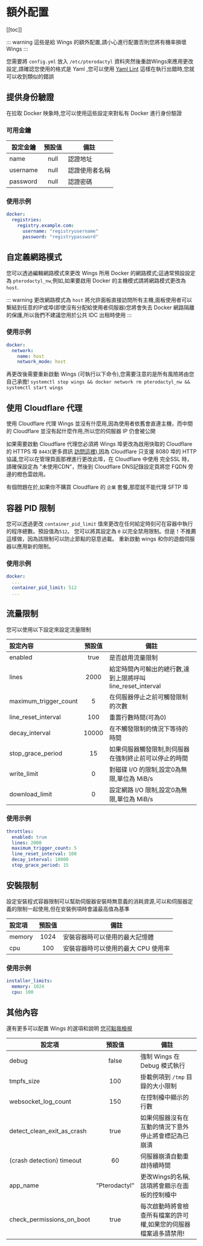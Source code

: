 # 額外配置

[[toc]]

::: warning
這些是給 Wings 的額外配置,請小心進行配置否則您將有機率損壞 Wings
:::

您需要將 `config.yml` 放入 `/etc/pterodactyl` 資料夾然後重啟Wings來應用更改設定,請確認您使用的格式是 Yaml ,您可以使用 [Yaml Lint](http://www.yamllint.com/) 這樣在執行出錯時,您就可以收到類似的錯誤

## 提供身份驗證

在拉取 Docker 映象時,您可以使用這些設定來對私有 Docker 進行身份驗證

### 可用金鑰

|   設定金鑰  |    預設值      |    備註           |
| ----------- | :-----------: | ----------------- |
| name        |     null      | 認證地址  |
| username    |     null      | 認證使用者名稱 |
| password    |     null      | 認證密碼 |

### 使用示例

```yml
docker:
  registries:
    registry.example.com:
      username: "registryusername"
      password: "registrypassword"
```

## 自定義網路模式

您可以透過編輯網路模式來更改 Wings 所用 Docker 的網路模式;這通常預設設定為 `pterodactyl_nw`,例如,如果要啟用 Docker 的主機模式請將網路模式更改為 `host`.

::: warning
更改網路模式為 `host` 將允許面板直接訪問所有主機,面板使用者可以繫結到任意的IP或埠(即使沒有分配給使用者伺服器)您將會失去 Docker 網路隔離的保護,所以我們不建議您用於公共 IDC 出租時使用
:::

### 使用示例

```yml
docker:
  network:
    name: host
    network_mode: host
```

再更改後需要重新啟動 Wings (可執行以下命令),您需要注意的是所有風險將由您自己承擔!
`systemctl stop wings && docker network rm pterodactyl_nw && systemctl start wings`

## 使用 Cloudflare 代理

使用 Cloudflare 代理 Wings 並沒有什麼用,因為使用者依舊會直連主機，而中間的 Cloudflare 並沒有起什麼作用,所以您的伺服器 IP 仍會被公開

如果需要啟動 Cloudflare 代理您必須將 Wings 埠更改為啟用快取的 Cloudflare 的 HTTPS 埠 `8443`(更多資訊 [訪問這裡](https://developers.cloudflare.com/fundamentals/get-started/reference/network-ports/)),因為 Cloudflare 只支援 8080 埠的 HTTP 協議,您可以在管理頁面那裡進行更改此埠，在 Cloudflare 中使用 完全SSL 時，請確保設定為 "未使用CDN"，然後到 Cloudflare DNS記錄設定頁將您 FQDN 旁邊的橙色雲啟用。

有個問題在於,如果你不購買 Cloudflare 的 `企業` 套餐,那麼就不能代理 SFTP 埠

## 容器 PID 限制

您可以透過更改 `container_pid_limit` 值來更改在任何給定時刻可在容器中執行的程序總數。預設值為`512`。
您可以將其設定為 `0` 以完全禁用限制。但是！不推薦這樣做，因為該限制可以防止節點的惡意過載。
重新啟動 wings 和你的遊戲伺服器以應用新的限制。

### 使用示例

```yml
docker:
  ...
  container_pid_limit: 512
  ...
```

## 流量限制

您可以使用以下設定來設定流量限制

| 設定內容        | 預設值 | 備註                                                                                                                         |
| :-------------------- | :-----------: | ----------------------------------------------------------------------------------------------------------------------------------- |
| enabled               |     true      | 是否啟用流量限制                                                                                   |
| lines                 |     2000      | 給定時間內可輸出的總行數,達到上限將呼叫 line_reset_interval                                  |
| maximum_trigger_count |       5       | 在伺服器停止之前可觸發限制的次數                                                   |
| line_reset_interval   |      100      | 重置行數時間(可為0)                                                          |
| decay_interval        |     10000     | 在不觸發限制的情況下等待的時間                           |
| stop_grace_period     |      15       | 如果伺服器觸發限制,則伺服器在強制終止前可以停止的時間                  |
| write_limit           |       0       | 對磁碟 I/O 的限制,設定0為無限,單位為 MiB/s |
| download_limit        |       0       | 設定網路 I/O 限制,設定0為無限,單位為 MiB/s    |

### 使用示例

```yml
throttles:
  enabled: true
  lines: 2000
  maximum_trigger_count: 5
  line_reset_interval: 100
  decay_interval: 10000
  stop_grace_period: 15
```

## 安裝限制

設定安裝程式容器限制可以幫助伺服器安裝時無意義的消耗資源,可以和伺服器定義的限制一起使用,但在安裝例項時會議最高值為基準

| 設定項 | 預設值 | 備註                                                                                                       |
| :---------- | :-----------: | ----------------------------------------------------------------------------------------------------------- |
| memory      |     1024      | 安裝容器時可以使用的最大記憶體 |
| cpu         |      100      | 安裝容器時可以使用的最大 CPU 使用率      |

### 使用示例

```yml
installer_limits:
  memory: 1024
  cpu: 100
```

## 其他內容

還有更多可以配置 Wings 的選項和說明 [您可點我檢視](https://github.com/pterodactyl-taiwan/wings/tree/develop/config)

| 設定項                | 預設值 | 備註                                                                                           |
| -------------------------- | :-----------: | ----------------------------------------------------------------------------------------------- |
| debug                      |     false     | 強制 Wings 在 Debug 模式執行                                                                |
| tmpfs_size                 |      100      | 掛載例項到 `/tmp` 目錄的大小限制                              |
| websocket_log_count        |      150      | 在控制檯中顯示的行數                                                   |
| detect_clean_exit_as_crash |     true      | 如果伺服器沒有在互動的情況下意外停止將會標記為已崩潰 |
| (crash detection) timeout  |      60       | 伺服器崩潰自動重啟持續時間     |
| app_name                   | "Pterodactyl" | 更改Wings的名稱,該項將會顯示在面板的控制檯中                               |
| check_permissions_on_boot  |     true      | 每次啟動時將會檢查所有檔案的許可權,如果您的伺服器檔案過多請禁用!|
